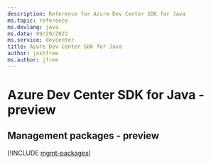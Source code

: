 ```yaml
---
description: Reference for Azure Dev Center SDK for Java
ms.topic: reference
ms.devlang: java
ms.data: 09/29/2022
ms.service: devcenter
title: Azure Dev Center SDK for Java
author: joshfree
ms.author: jfree
---
```

# Azure Dev Center SDK for Java - preview

## Management packages - preview
[!INCLUDE [mgmt-packages](dev-center-mgmt-index.md)]